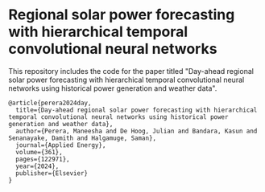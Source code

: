 # Regional solar power forecasting with hierarchical temporal convolutional neural networks
This repository includes the code for the paper titled "Day-ahead regional solar power forecasting with hierarchical temporal convolutional neural networks using historical power generation and weather data".

```
@article{perera2024day,
  title={Day-ahead regional solar power forecasting with hierarchical temporal convolutional neural networks using historical power generation and weather data},
  author={Perera, Maneesha and De Hoog, Julian and Bandara, Kasun and Senanayake, Damith and Halgamuge, Saman},
  journal={Applied Energy},
  volume={361},
  pages={122971},
  year={2024},
  publisher={Elsevier}
}
```
